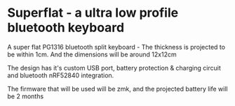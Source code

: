 # Superflat - a ultra low profile bluetooth keyboard

A super flat PG1316 bluetooth split keyboard - The thickness is projected to be within 1cm. And the dimensions will be around  12x12cm

The design has it's custom USB port, battery protection & charging circuit and bluetooth nRF52840 integration.

The firmware that will be used will be zmk, and the projected battery life will be 2 months

[](https://hc-cdn.hel1.your-objectstorage.com/s/v3/b5915856e3878978d86f16c3d9073a392f0f9930_image.png)
[](https://hc-cdn.hel1.your-objectstorage.com/s/v3/1f7b83f37460ca8510d710ef73af309514f418d7_image.png)
[](https://hc-cdn.hel1.your-objectstorage.com/s/v3/72b54a600d9b8fe1c61734ac12d110f5b7c6d3d2_image.png)
[](https://hc-cdn.hel1.your-objectstorage.com/s/v3/e2f3d3d02bae474faccb280b3d4234a8bf3ab1c3_image.png)

